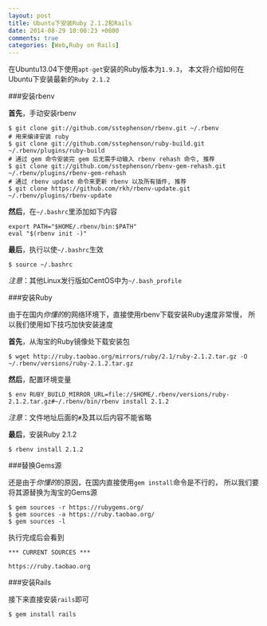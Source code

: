 ```yaml
---
layout: post
title: Ubuntu下安装Ruby 2.1.2和Rails
date: 2014-08-29 10:00:23 +0800
comments: true
categories: [Web,Ruby on Rails]
---
```


在Ubuntu13.04下使用`apt-get`安装的Ruby版本为`1.9.3`，
本文将介绍如何在Ubuntu下安装最新的`Ruby 2.1.2`

###安装rbenv

**首先**，手动安装rbenv

    $ git clone git://github.com/sstephenson/rbenv.git ~/.rbenv
    # 用来编译安装 ruby
    $ git clone git://github.com/sstephenson/ruby-build.git ~/.rbenv/plugins/ruby-build
    # 通过 gem 命令安装完 gem 后无需手动输入 rbenv rehash 命令, 推荐
    $ git clone git://github.com/sstephenson/rbenv-gem-rehash.git ~/.rbenv/plugins/rbenv-gem-rehash
    # 通过 rbenv update 命令来更新 rbenv 以及所有插件, 推荐
    $ git clone https://github.com/rkh/rbenv-update.git ~/.rbenv/plugins/rbenv-update

**然后**，在`~/.bashrc`里添加如下内容

    export PATH="$HOME/.rbenv/bin:$PATH"
    eval "$(rbenv init -)"

**最后**，执行以使`~/.bashrc`生效

    $ source ~/.bashrc

*注意*：其他Linux发行版如CentOS中为`~/.bash_profile`

###安装Ruby

由于在国内*你懂的*的网络环境下，直接使用rbenv下载安装Ruby速度非常慢，
所以我们使用如下技巧加快安装速度

**首先**，从淘宝的Ruby镜像处下载安装包

    $ wget http://ruby.taobao.org/mirrors/ruby/2.1/ruby-2.1.2.tar.gz -O ~/.rbenv/versions/ruby-2.1.2.tar.gz

**然后**，配置环境变量

    $ env RUBY_BUILD_MIRROR_URL=file://$HOME/.rbenv/versions/ruby-2.1.2.tar.gz#~/.rbenv/bin/rbenv install 2.1.2

*注意*：文件地址后面的`#`及其以后内容不能省略

**最后**，安装Ruby 2.1.2

    $ rbenv install 2.1.2

###替换Gems源

还是由于*你懂的*的原因，在国内直接使用`gem install`命令是不行的，
所以我们要将其源替换为淘宝的Gems源

    $ gem sources -r https://rubygems.org/
    $ gem sources -a https://ruby.taobao.org/
    $ gem sources -l

执行完成后会看到

    *** CURRENT SOURCES ***

    https://ruby.taobao.org

###安装Rails

接下来直接安装`rails`即可

    $ gem install rails

